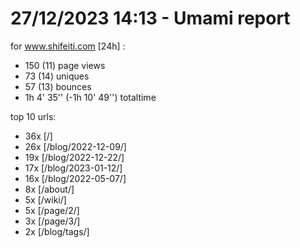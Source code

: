 # 27/12/2023 14:13 - Umami report
for www.shifeiti.com [24h] :

 - 150 (11) page views
 - 73 (14) uniques
 - 57 (13) bounces
 - 1h 4' 35'' (-1h 10' 49'') totaltime


top 10 urls:
 - 36x [/]
 - 26x [/blog/2022-12-09/]
 - 19x [/blog/2022-12-22/]
 - 17x [/blog/2023-01-12/]
 - 16x [/blog/2022-05-07/]
 - 8x [/about/]
 - 5x [/wiki/]
 - 5x [/page/2/]
 - 3x [/page/3/]
 - 2x [/blog/tags/]


